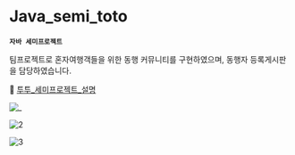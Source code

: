# Java_semi_toto

**`자바 세미프로젝트`**

팀프로젝트로 혼자여행객들을 위한 동행 커뮤니티를 구현하였으며, 동행자 등록게시판을 담당하였습니다.


🔎 [투투_세미프로젝트_설명](https://www.notion.so/solveloper/Tour-Together-a0e77be0a1244959a9450dfb9bb1584e)


![_](https://user-images.githubusercontent.com/60641833/142145649-ce1fac51-f834-4c12-af76-aacf8be618ab.jpg)


![2](https://user-images.githubusercontent.com/60641833/142146649-1213cd70-2ef9-491e-a243-4c36dbc56c69.png)


![3](https://user-images.githubusercontent.com/60641833/142146652-f1d4a7eb-95ad-4ceb-a1af-1451f9025e72.png)

